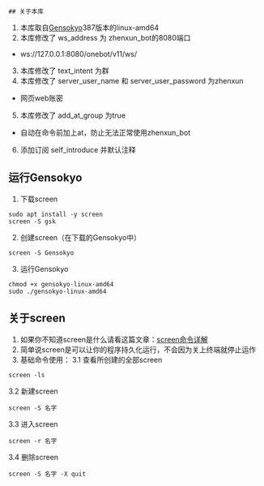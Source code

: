     ## 关于本库

1. 本库取自[Gensokyo](https://github.com/Hoshinonyaruko/Gensokyo/releases/tag/387%2Fmerge)387版本的linux-amd64
2. 本库修改了 ws_address 为 zhenxun_bot的8080端口
* ws://127.0.0.1:8080/onebot/v11/ws/
3. 本库修改了 text_intent 为群
4. 本库修改了 server_user_name 和 server_user_password 为zhenxun
* 网页web账密
5. 本库修改了 add_at_group 为true
* 自动在命令前加上at，防止无法正常使用zhenxun_bot
6. 添加订阅 self_introduce 并默认注释

## 运行Gensokyo

1. 下载screen
```
sudo apt install -y screen
screen -S gsk
```
2. 创建screen（在下载的Gensokyo中）
```
screen -S Gensokyo
```
3. 运行Gensokyo
```
chmod +x gensokyo-linux-amd64
sudo ./gensokyo-linux-amd64
```
## 关于screen

1. 如果你不知道screen是什么请看这篇文章：[screen命令详解](https://zhuanlan.zhihu.com/p/405968623)
2. 简单说screen是可以让你的程序持久化运行，不会因为关上终端就停止运作
3. 基础命令使用：
3.1 查看所创建的全部screen
```
screen -ls
``` 
3.2 新建screen
``` 
screen -S 名字
``` 
3.3 进入screen
``` 
screen -r 名字
```
3.4 删除screen
``` 
screen -S 名字 -X quit
```